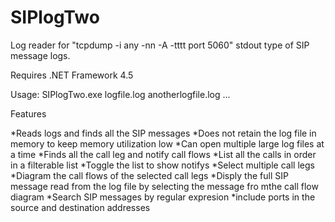 # SIPlogTwo
Log reader for "tcpdump -i any -nn -A -tttt port 5060" stdout type of SIP message logs.

Requires .NET Framework 4.5

Usage: SIPlogTwo.exe logfile.log anotherlogfile.log ...

Features

*Reads logs and finds all the SIP messages
*Does not retain the log file in memory to keep memory utilization low
*Can open multiple large log files at a time
*Finds all the call leg and notify call flows
*List all the calls in order in a filterable list
*Toggle the list to show notifys
*Select multiple call legs
*Diagram the call flows of the selected call legs
*Disply the full SIP message read from the log file by selecting the message fro mthe call flow diagram
*Search SIP messages by regular expresion
*include ports in the source and destination addresses
